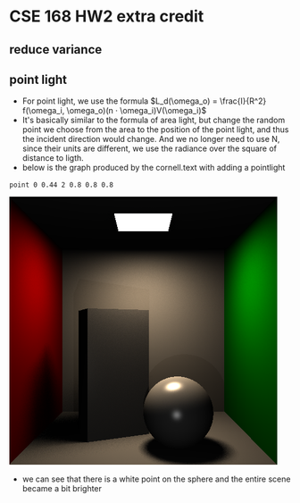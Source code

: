 # CSE 168 HW2 extra credit

## reduce variance





## point light
- For point light, we use the formula $L_d(\omega_o) = \frac{I}{R^2} f(\omega_i, \omega_o)(n · \omega_i)V(\omega_i)$
- It's basically similar to the formula of area light, but change the random point we choose from the area to the position of the point light, and thus the incident direction would change. And we no longer need to use N, since their units are different, we use the radiance over the square of distance to ligth.
- below is the graph produced by the cornell.text with adding a pointlight
```
point 0 0.44 2 0.8 0.8 0.8
```
![Image](cornell_point.png)
- we can see that there is a white point on the sphere and the entire scene became a bit brighter
